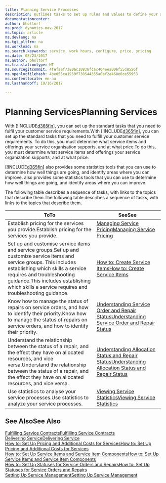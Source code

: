 ```yaml
---
title: Planning Service Processes
description: Outlines tasks to set up rules and values to define your service policies and processes.
documentationcenter: 
author: bholtorf
ms.prod: dynamics-nav-2017
ms.topic: article
ms.devlang: na
ms.tgt_pltfrm: na
ms.workload: na
ms.search.keywords: service, work hours, configure, price, pricing
ms.date: 08/23/2017
ms.author: bholtorf
ms.translationtype: HT
ms.sourcegitcommit: 4fefaef7380ac10836fcac404eea006f55d8556f
ms.openlocfilehash: 4be055ca1959f730544355a0af2a468e0ce55953
ms.contentlocale: en-au
ms.lasthandoff: 10/16/2017

---
```

# <a name="planning-services"></a><span data-ttu-id="d0245-103">Planning Services</span><span class="sxs-lookup"><span data-stu-id="d0245-103">Planning Services</span></span>
<span data-ttu-id="d0245-104">With [!INCLUDE[d365fin](includes/d365fin_md.md)], you can set up the standard tasks that you need to fulfil your customer service requirements.</span><span class="sxs-lookup"><span data-stu-id="d0245-104">With [!INCLUDE[d365fin](includes/d365fin_md.md)], you can set up the standard tasks that you need to fulfill your customer service requirements.</span></span> <span data-ttu-id="d0245-105">To do this, you must determine what service items and offerings your service organisation supports, and at what price.</span><span class="sxs-lookup"><span data-stu-id="d0245-105">To do this, you must determine what service items and offerings your service organization supports, and at what price.</span></span>   

[!INCLUDE[d365fin](includes/d365fin_md.md)]<span data-ttu-id="d0245-106"> also provides some statistics tools that you can use to determine how well things are going, and identify areas where you can improve.</span><span class="sxs-lookup"><span data-stu-id="d0245-106"> also provides some statistics tools that you can use to determine how well things are going, and identify areas where you can improve.</span></span>
  
<span data-ttu-id="d0245-107">The following table describes a sequence of tasks, with links to the topics that describe them.</span><span class="sxs-lookup"><span data-stu-id="d0245-107">The following table describes a sequence of tasks, with links to the topics that describe them.</span></span>   
  
|<span data-ttu-id="d0245-108">**To**</span><span class="sxs-lookup"><span data-stu-id="d0245-108">**To**</span></span>|<span data-ttu-id="d0245-109">**See**</span><span class="sxs-lookup"><span data-stu-id="d0245-109">**See**</span></span>|  
|------------|-------------|  
|<span data-ttu-id="d0245-110">Establish pricing for the services you provide.</span><span class="sxs-lookup"><span data-stu-id="d0245-110">Establish pricing for the services you provide.</span></span>|[<span data-ttu-id="d0245-111">Managing Service Pricing</span><span class="sxs-lookup"><span data-stu-id="d0245-111">Managing Service Pricing</span></span>](service-service-price-management.md)|
|<span data-ttu-id="d0245-112">Set up and customise service items and service groups.</span><span class="sxs-lookup"><span data-stu-id="d0245-112">Set up and customize service items and service groups.</span></span> <span data-ttu-id="d0245-113">This includes establishing which skills a service requires and troubleshooting guidance.</span><span class="sxs-lookup"><span data-stu-id="d0245-113">This includes establishing which skills a service requires and troubleshooting guidance.</span></span>| [<span data-ttu-id="d0245-114">How to: Create Service Items</span><span class="sxs-lookup"><span data-stu-id="d0245-114">How to: Create Service Items</span></span>](service-how-to-create-service-items.md)|  
|<span data-ttu-id="d0245-115">Know how to manage the status of repairs on service orders, and how to identify their priority.</span><span class="sxs-lookup"><span data-stu-id="d0245-115">Know how to manage the status of repairs on service orders, and how to identify their priority.</span></span>|[<span data-ttu-id="d0245-116">Understanding Service Order and Repair Status</span><span class="sxs-lookup"><span data-stu-id="d0245-116">Understanding Service Order and Repair Status</span></span>](service-service-order-status-and-repair-status.md)|  
|<span data-ttu-id="d0245-117">Understand the relationship between the status of a repair, and the effect they have on allocated resources, and vice versa.</span><span class="sxs-lookup"><span data-stu-id="d0245-117">Understand the relationship between the status of a repair, and the effect they have on allocated resources, and vice versa.</span></span>|[<span data-ttu-id="d0245-118">Understanding Allocation Status and Repair Status</span><span class="sxs-lookup"><span data-stu-id="d0245-118">Understanding Allocation Status and Repair Status</span></span>](service-allocation-status-and-repair-status.md)|  
|<span data-ttu-id="d0245-119">Use statistics to analyse your service processes.</span><span class="sxs-lookup"><span data-stu-id="d0245-119">Use statistics to analyze your service processes.</span></span> | [<span data-ttu-id="d0245-120">Viewing Service Statistics</span><span class="sxs-lookup"><span data-stu-id="d0245-120">Viewing Service Statistics</span></span>](service-service-statistics.md) |

## <a name="see-also"></a><span data-ttu-id="d0245-121">See Also</span><span class="sxs-lookup"><span data-stu-id="d0245-121">See Also</span></span>
[<span data-ttu-id="d0245-122">Fulfilling Service Contracts</span><span class="sxs-lookup"><span data-stu-id="d0245-122">Fulfilling Service Contracts</span></span>](service-fulfill-service-contracts.md)  
[<span data-ttu-id="d0245-123">Delivering Service</span><span class="sxs-lookup"><span data-stu-id="d0245-123">Delivering Service</span></span>](service-deliver-service.md)  
[<span data-ttu-id="d0245-124">How to: Set Up Pricing and Additional Costs for Services</span><span class="sxs-lookup"><span data-stu-id="d0245-124">How to: Set Up Pricing and Additional Costs for Services</span></span>](service-how-setup-service-costs-pricing.md)  
[<span data-ttu-id="d0245-125">How to: Set Up Service Items and Service Item Components</span><span class="sxs-lookup"><span data-stu-id="d0245-125">How to: Set Up Service Items and Service Item Components</span></span>](service-how-setup-service-items.md)  
[<span data-ttu-id="d0245-126">How to: Set Up Statuses for Service Orders and Repairs</span><span class="sxs-lookup"><span data-stu-id="d0245-126">How to: Set Up Statuses for Service Orders and Repairs</span></span>](service-order-repair-status.md)  
[<span data-ttu-id="d0245-127">Setting Up Service Management</span><span class="sxs-lookup"><span data-stu-id="d0245-127">Setting Up Service Management</span></span>](service-setup-service.md)  

